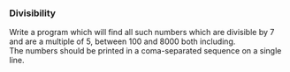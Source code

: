 ### Divisibility
Write a program which will find all such numbers which are divisible by 7 and are a multiple of 5, between 100 and 8000 both including.<br>
The numbers should be printed in a coma-separated sequence on a single line.
